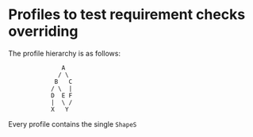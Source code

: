 # Profiles to test requirement checks overriding


The profile hierarchy is as follows:

```
               A 
              / \
             B   C
            / \  |
            D  E F
            |  \ /
            X   Y
```

Every profile contains the single `ShapeS`
